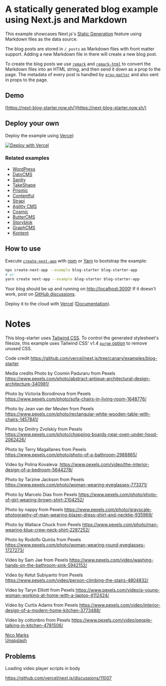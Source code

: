 # A statically generated blog example using Next.js and Markdown

This example showcases Next.js's [Static Generation](https://nextjs.org/docs/basic-features/pages) feature using Markdown files as the data source.

The blog posts are stored in `/_posts` as Markdown files with front matter support. Adding a new Markdown file in there will create a new blog post.

To create the blog posts we use [`remark`](https://github.com/remarkjs/remark) and [`remark-html`](https://github.com/remarkjs/remark-html) to convert the Markdown files into an HTML string, and then send it down as a prop to the page. The metadata of every post is handled by [`gray-matter`](https://github.com/jonschlinkert/gray-matter) and also sent in props to the page.

## Demo

[https://next-blog-starter.now.sh/](https://next-blog-starter.now.sh/)

## Deploy your own

Deploy the example using [Vercel](https://vercel.com?utm_source=github&utm_medium=readme&utm_campaign=next-example):

[![Deploy with Vercel](https://vercel.com/button)](https://vercel.com/import/git?c=1&s=https://github.com/vercel/next.js/tree/canary/examples/blog-starter)

### Related examples

- [WordPress](/examples/cms-wordpress)
- [DatoCMS](/examples/cms-datocms)
- [Sanity](/examples/cms-sanity)
- [TakeShape](/examples/cms-takeshape)
- [Prismic](/examples/cms-prismic)
- [Contentful](/examples/cms-contentful)
- [Strapi](/examples/cms-strapi)
- [Agility CMS](/examples/cms-agilitycms)
- [Cosmic](/examples/cms-cosmic)
- [ButterCMS](/examples/cms-buttercms)
- [Storyblok](/examples/cms-storyblok)
- [GraphCMS](/examples/cms-graphcms)
- [Kontent](/examples/cms-kontent)

## How to use

Execute [`create-next-app`](https://github.com/vercel/next.js/tree/canary/packages/create-next-app) with [npm](https://docs.npmjs.com/cli/init) or [Yarn](https://yarnpkg.com/lang/en/docs/cli/create/) to bootstrap the example:

```bash
npx create-next-app --example blog-starter blog-starter-app
# or
yarn create next-app --example blog-starter blog-starter-app
```

Your blog should be up and running on [http://localhost:3000](http://localhost:3000)! If it doesn't work, post on [GitHub discussions](https://github.com/vercel/next.js/discussions).

Deploy it to the cloud with [Vercel](https://vercel.com/import?filter=next.js&utm_source=github&utm_medium=readme&utm_campaign=next-example) ([Documentation](https://nextjs.org/docs/deployment)).

# Notes

This blog-starter uses [Tailwind CSS](https://tailwindcss.com). To control the generated stylesheet's filesize, this example uses Tailwind CSS' v1.4 [`purge` option](https://tailwindcss.com/docs/controlling-file-size/#removing-unused-css) to remove unused CSS.

Code credit
https://github.com/vercel/next.js/tree/canary/examples/blog-starter


Media credits
Photo by Cosmin Paduraru from Pexels
https://www.pexels.com/photo/abstract-antique-architectural-design-architecture-340981/

Photo by Victoria Borodinova from Pexels
https://www.pexels.com/photo/sofa-chairs-in-living-room-1648776/

Photo by Jean van der Meulen from Pexels
https://www.pexels.com/photo/rectangular-white-wooden-table-with-chairs-1457841/

Photo by Dmitry Zvolskiy from Pexels
https://www.pexels.com/photo/chopping-boards-near-oven-under-hood-2062426/

Photo by Terry Magallanes from Pexels
https://www.pexels.com/photo/photo-of-a-bathroom-2988865/

Video by Polina Kovaleva: 
https://www.pexels.com/video/the-interior-design-of-a-bedroom-5644278/

Photo by Tarzine Jackson from Pexels
https://www.pexels.com/photo/woman-wearing-eyeglasses-773371/

Photo by Marcelo Dias from Pexels
https://www.pexels.com/photo/photo-of-girl-wearing-brown-shirt-2104252/

Photo by nappy from Pexels
https://www.pexels.com/photo/grayscale-photography-of-man-wearing-blazer-dress-shirt-and-necktie-935969/

Photo by Wallace Chuck from Pexels
https://www.pexels.com/photo/man-wearing-blue-crew-neck-shirt-2287252/

Photo by Rodolfo Quirós from Pexels
https://www.pexels.com/photo/woman-wearing-round-eyeglasses-1727273/

Video by Sam Jae from Pexels
https://www.pexels.com/video/washing-hands-on-the-bathroom-sink-5942152/

Video by Ketut Subiyanto from Pexels
https://www.pexels.com/video/person-climbing-the-stairs-4804832/

Video by Taryn Elliott from Pexels
https://www.pexels.com/video/a-young-woman-working-at-home-with-a-laptop-4112424/

Video by Curtis Adams from Pexels
https://www.pexels.com/video/interior-design-of-a-modern-home-kitchen-3773488/

Video by cottonbro from Pexels
https://www.pexels.com/video/people-talking-in-kitchen-4781506/

[Nico Marks](https://unsplash.com/@nicoxmarks?utm_source=unsplash&utm_medium=referral&utm_content=creditCopyText)  
[Unspslash](https://unsplash.com/s/photos/face?utm_source=unsplash&utm_medium=referral&utm_content=creditCopyText)
  

## Problems
Loading video player scripts in body

https://github.com/vercel/next.js/discussions/11007

